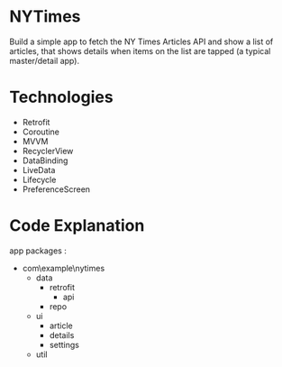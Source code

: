 # NYTimes

Build a simple app to fetch the NY Times Articles API and show a list of articles, that shows details when
items on the list are tapped (a typical master/detail app).


# Technologies

* Retrofit
* Coroutine
* MVVM
* RecyclerView
* DataBinding
* LiveData
* Lifecycle
* PreferenceScreen


# Code Explanation

app packages : 
* com\example\nytimes
    * data
        * retrofit
           * api
        * repo
    * ui
        * article
        * details
        * settings
    * util


 
